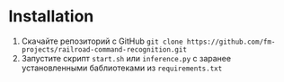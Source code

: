 # Installation
1) Скачайте репозиторий с GitHub
```git clone https://github.com/fm-projects/railroad-command-recognition.git```
2) Запустите скрипт `start.sh` или `inference.py` с заранее установленными баблиотеками из `requirements.txt`